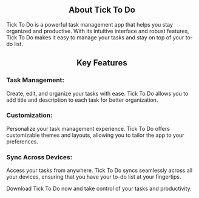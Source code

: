 <div align="center">
    <a href="https://bit.ly/TickToDo" target="_blank">
    </a>
</div>


<h2 align="center">
    About Tick To Do
</h2>
<p>
    Tick To Do is a powerful task management app that helps you stay organized and productive. With its intuitive interface and robust features, Tick To Do makes it easy to manage your tasks and stay on top of your to-do list.
</p>

<h2 align="center">
    Key Features
</h2>
<h3>
    Task Management:
</h3>
<p>
    Create, edit, and organize your tasks with ease. Tick To Do allows you to add title and description to each task for better organization.
</p>
<h3>
    Customization:
</h3>
<p>
    Personalize your task management experience. Tick To Do offers customizable themes and layouts, allowing you to tailor the app to your preferences.
</p>
<h3>
    Sync Across Devices:
</h3>
<p>
    Access your tasks from anywhere. Tick To Do syncs seamlessly across all your devices, ensuring that you have your to-do list at your fingertips.
</p>
<p>
    Download Tick To Do now and take control of your tasks and productivity.
</p>



<div align="center">
</div>
